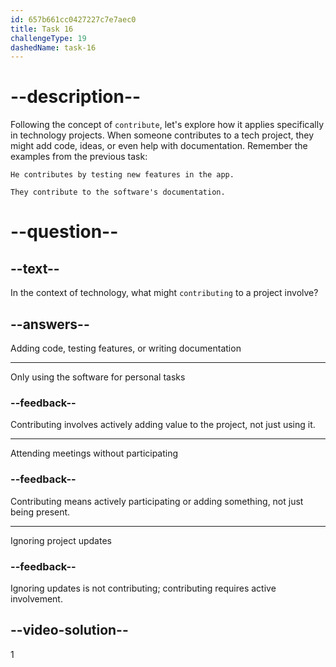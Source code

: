 ```yaml
---
id: 657b661cc0427227c7e7aec0
title: Task 16
challengeType: 19
dashedName: task-16
---
```


# --description--

Following the concept of `contribute`, let's explore how it applies specifically in technology projects. When someone contributes to a tech project, they might add code, ideas, or even help with documentation. Remember the examples from the previous task:

`He contributes by testing new features in the app.`

`They contribute to the software's documentation.`

# --question--

## --text--

In the context of technology, what might `contributing` to a project involve?

## --answers--

Adding code, testing features, or writing documentation

---

Only using the software for personal tasks

### --feedback--

Contributing involves actively adding value to the project, not just using it.

---

Attending meetings without participating

### --feedback--

Contributing means actively participating or adding something, not just being present.

---

Ignoring project updates

### --feedback--

Ignoring updates is not contributing; contributing requires active involvement.

## --video-solution--

1

